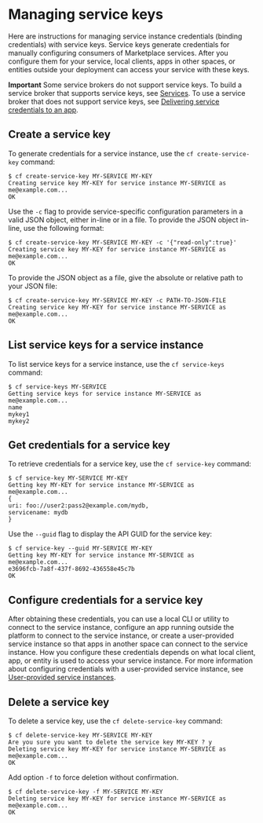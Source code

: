 # Managing service keys
Here are instructions for managing service instance credentials (binding credentials) with service keys.
Service keys generate credentials for manually configuring consumers of Marketplace services. After you configure them for your service, local clients, apps in other spaces, or entities outside your deployment can access your service with these keys.

**Important**
Some service brokers do not support service keys. To build a service broker that supports service keys, see [Services](https://docs.cloudfoundry.org/services/index.html). To use a service broker that does not support service keys, see [Delivering service credentials to an app](https://docs.cloudfoundry.org/devguide/services/application-binding.html).

## Create a service key
To generate credentials for a service instance, use the `cf create-service-key` command:
```
$ cf create-service-key MY-SERVICE MY-KEY
Creating service key MY-KEY for service instance MY-SERVICE as me@example.com...
OK
```
Use the `-c` flag to provide service-specific configuration parameters in a valid JSON object, either in-line or in a file.
To provide the JSON object in-line, use the following format:
```
$ cf create-service-key MY-SERVICE MY-KEY -c '{"read-only":true}'
Creating service key MY-KEY for service instance MY-SERVICE as me@example.com...
OK
```
To provide the JSON object as a file, give the absolute or relative path to your JSON file:
```
$ cf create-service-key MY-SERVICE MY-KEY -c PATH-TO-JSON-FILE
Creating service key MY-KEY for service instance MY-SERVICE as me@example.com...
OK
```

## List service keys for a service instance
To list service keys for a service instance, use the `cf service-keys` command:
```
$ cf service-keys MY-SERVICE
Getting service keys for service instance MY-SERVICE as me@example.com...
name
mykey1
mykey2
```

## Get credentials for a service key
To retrieve credentials for a service key, use the `cf service-key` command:
```
$ cf service-key MY-SERVICE MY-KEY
Getting key MY-KEY for service instance MY-SERVICE as me@example.com...
{
uri: foo://user2:pass2@example.com/mydb,
servicename: mydb
}
```
Use the `--guid` flag to display the API GUID for the service key:
```
$ cf service-key --guid MY-SERVICE MY-KEY
Getting key MY-KEY for service instance MY-SERVICE as me@example.com...
e3696fcb-7a8f-437f-8692-436558e45c7b
OK
```

## Configure credentials for a service key
After obtaining these credentials, you can use a local CLI or utility to connect to the service instance, configure an app running outside the platform to connect to the service instance, or create a user-provided service instance so that apps in another space can connect to the service instance. How you configure these credentials depends on what local client, app, or entity is used to access your service instance.
For more information about configuring credentials with a user-provided service instance, see [User-provided service instances](http://docs.cloudfoundry.org/devguide/services/user-provided.html).

## Delete a service key
To delete a service key, use the `cf delete-service-key` command:
```
$ cf delete-service-key MY-SERVICE MY-KEY
Are you sure you want to delete the service key MY-KEY ? y
Deleting service key MY-KEY for service instance MY-SERVICE as me@example.com...
OK
```
Add option `-f` to force deletion without confirmation.
```
$ cf delete-service-key -f MY-SERVICE MY-KEY
Deleting service key MY-KEY for service instance MY-SERVICE as me@example.com...
OK
```